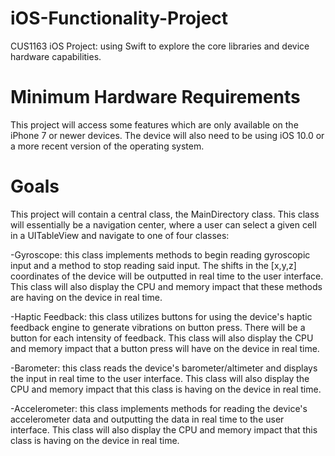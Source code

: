 # iOS-Functionality-Project
CUS1163 iOS Project: using Swift to explore the core libraries and device hardware capabilities.

# Minimum Hardware Requirements
This project will access some features which are only available on the iPhone 7 or newer devices. The device will also need to be using iOS 10.0 or a more recent version of the operating system. 

# Goals
This project will contain a central class, the MainDirectory class. This class will essentially be a navigation center, where a user can select a given cell in a UITableView and navigate to one of four classes: 

-Gyroscope: this class implements methods to begin reading gyroscopic input and a method to stop reading said input. The shifts in the [x,y,z] coordinates of the device will be outputted in real time to the user interface. This class will also display the CPU and memory impact that these methods are having on the device in real time.

-Haptic Feedback: this class utilizes buttons for using the device's haptic feedback engine to generate vibrations on button press. There will be a button for each intensity of feedback. This class will also display the CPU and memory impact that a button press will have on the device in real time.

-Barometer: this class reads the device's barometer/altimeter and displays the input in real time to the user interface. This class will also display the CPU and memory impact that this class is having on the device in real time.

-Accelerometer: this class implements methods for reading the device's accelerometer data and outputting the data in real time to the user interface. This class will also display the CPU and memory impact that this class is having on the device in real time.
